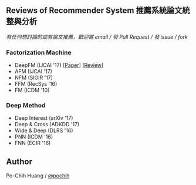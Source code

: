 ## Reviews of Recommender System 推薦系統論文統整與分析

*有任何想討論的或有論文推薦，歡迎寄 email / 發 Pull Request / 發 issue / fork*


### Factorization Machine
- DeepFM (IJCAI '17) [[Paper](https://www.ijcai.org/proceedings/2017/0239.pdf)] [[Review](reviews/DeepFM.md)]
- AFM (IJCAI '17)
- NFM (SIGIR '17)
- FFM (RecSys '16)
- FM (ICDM '10)

### Deep Method
- Deep Interest (arXiv '17)
- Deep & Cross (ADKDD '17)
- Wide & Deep (DLRS '16)
- PNN (ICDM '16)
- FNN (ECIR '16)


## Author
Po-Chih Huang / [@pochih](http://pochih.github.io/)